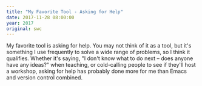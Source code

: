 ```yaml
---
title: "My Favorite Tool - Asking for Help"
date: 2017-11-28 08:00:00
year: 2017
original: swc
---
```


My favorite tool is asking for help.
You may not think of it as a tool,
but it's something I use frequently to solve a wide range of problems,
so I think it qualifies.
Whether it's saying,
"I don't know what to do next – does anyone have any ideas?" when teaching,
or cold-calling people
to see if they'll host a workshop,
asking for help has probably done more for me
than Emacs and version control combined.
